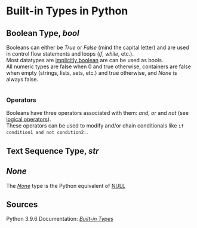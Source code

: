 # Built-in Types in Python

## Boolean Type, _bool_
Booleans can either be _True_ or _False_ (mind the capital letter) and are used in control flow statements and loops (_if_, _while_, etc.). <br />
Most datatypes are [implicitly boolean](http://anh.cs.luc.edu/handsonPythonTutorial/boolean.html) are can be used as bools. <br />
All numeric types are false when 0 and true otherwise, containers are false when empty (strings, lists, sets, etc.) and true otherwise, and _None_ is always false.
```Python

```

### Operators
Booleans have three operators associated with them: _and_, _or_ and _not_ (see [logical operators](https://www.w3schools.com/python/python_operators.asp)). <br />
These operators can be used to modify and/or chain conditionals like `if condition1 and not condition2:`.

## Text Sequence Type, _str_


## _None_
The [_None_](https://www.w3schools.com/python/ref_keyword_none.asp) type is the Python equivalent of [NULL](https://www.thoughtco.com/definition-of-null-958118#:~:text=Null%20is%20a%20built%2Din,pattern%20for%20a%20null%20pointer.)

## Sources
Python 3.9.6 Documentation: [_Built-in Types_](https://docs.python.org/3/library/stdtypes.html) <br />
